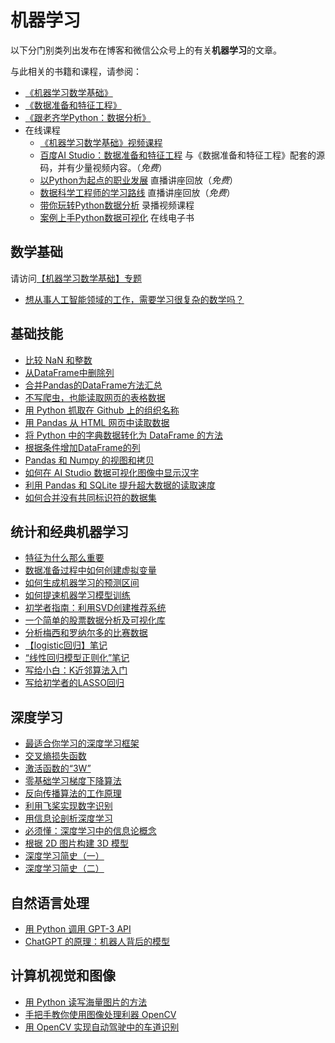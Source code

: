# 机器学习

以下分门别类列出发布在博客和微信公众号上的有关**机器学习**的文章。

与此相关的书籍和课程，请参阅：

- [《机器学习数学基础》](https://lqlab.readthedocs.io/en/latest/math4ML/index.html)
- [《数据准备和特征工程》](/books/feature/feature.md)
- [《跟老齐学Python：数据分析》](/books/data/data.md)
- 在线课程
  - [《机器学习数学基础》视频课程](https://ke.qq.com/course/5556479?quicklink=1#term_id=105748678)
  - [百度AI Studio：数据准备和特征工程](https://aistudio.baidu.com/aistudio/education/teacher/management/1337)  与《数据准备和特征工程》配套的源码，并有少量视频内容。（*免费*）
  - [以Python为起点的职业发展](https://live.csdn.net/room/csdngkk/oDKYYqm4)  直播讲座回放（*免费*）
  - [数据科学工程师的学习路线](https://live.csdn.net/room/companyzh/nUviQSqF)  直播讲座回放（*免费*）
  - [带你玩转Python数据分析](https://edu.csdn.net/course/detail/27814)  录播视频课程
  - [案例上手Python数据可视化](https://gitbook.cn/gitchat/column/5c6cd09e7fa9074fde9c8909)  在线电子书
  

## 数学基础

请访问[【机器学习数学基础】专题](/math4ML/index.rst)

- [想从事人工智能领域的工作，需要学习很复杂的数学吗？](https://mp.weixin.qq.com/s/mlHm4zIKeHeN60itSD9qWQ)

## 基础技能

- [比较 NaN 和整数](https://qiwsir.github.io/2020/07/15/nan-vs-2/)
- [从DataFrame中删除列](https://qiwsir.github.io/2021/03/10/remove-column-from-dataframe/)
- [合并Pandas的DataFrame方法汇总](https://qiwsir.github.io/2021/03/02/merge-dataframes/)
- [不写爬虫，也能读取网页的表格数据](https://qiwsir.github.io/2020/09/17/pandas-readhtml/)
- [用 Python 抓取在 Github 上的组织名称](https://qiwsir.github.io/2020/04/24/scrape-github-org/)
- [用 Pandas 从 HTML 网页中读取数据](https://qiwsir.github.io/2020/04/01/ml-pandas-read-html/)
- [将 Python 中的字典数据转化为 DataFrame 的方法](https://qiwsir.github.io/2020/08/17/convert-dictionary-to-dataframe/)
- [根据条件增加DataFrame的列](https://qiwsir.github.io/2020/08/14/add-column-pandas/)
- [Pandas 和 Numpy 的视图和拷贝](https://qiwsir.github.io/2020/06/29/copy-and-view-in-numpy/)
- [如何在 AI Studio 数据可视化图像中显示汉字](https://qiwsir.github.io/2020/04/12/baidu-aistudio-chinese/)
- [利用 Pandas 和 SQLite 提升超大数据的读取速度](https://qiwsir.github.io/2020/03/31/pandas-huge-data/)
- [如何合并没有共同标识符的数据集](https://qiwsir.github.io/2020/03/13/fuzzymatcher-and-record-linkage/)

## 统计和经典机器学习

- [特征为什么那么重要](https://qiwsir.github.io/2020/01/30/特征为什么重要/)
- [数据准备过程中如何创建虚拟变量](https://qiwsir.github.io/2020/01/14/%E5%88%9B%E5%BB%BA%E8%99%9A%E6%8B%9F%E5%8F%98%E9%87%8F/)
- [如何生成机器学习的预测区间](https://qiwsir.github.io/2020/01/09/%E5%A6%82%E4%BD%95%E7%94%9F%E6%88%90%E6%9C%BA%E5%99%A8%E5%AD%A6%E4%B9%A0%E7%9A%84%E9%A2%84%E6%B5%8B%E5%8C%BA%E9%97%B4/)
- [如何提速机器学习模型训练](https://qiwsir.github.io/2021/02/16/speed-up-sklearn/)
- [初学者指南：利用SVD创建推荐系统](https://qiwsir.github.io/2020/08/26/svd-recommond-sys/)
- [一个简单的股票数据分析及可视化库](https://qiwsir.github.io/2020/06/24/stock-analysis/)
- [分析梅西和罗纳尔多的比赛数据](https://qiwsir.github.io/2020/06/18/football-data-analysis/)
- [【logistic回归】笔记](https://qiwsir.github.io/2020/04/28/logistic-notebook/)
- [“线性回归模型正则化”笔记](https://qiwsir.github.io/2020/04/18/regression-regular-notebook/)
- [写给小白：K近邻算法入门](https://qiwsir.github.io/2020/03/30/ml-knn/)
- [写给初学者的LASSO回归](https://qiwsir.github.io/2020/03/20/lasso-regression/)

## 深度学习

- [最适合你学习的深度学习框架](https://qiwsir.github.io/2020/01/20/深度学习框架/)
- [交叉熵损失函数](https://qiwsir.github.io/2021/02/13/cross-entropy/)
- [激活函数的“3W”](https://qiwsir.github.io/2020/09/22/activative-function/)
- [零基础学习梯度下降算法](https://qiwsir.github.io/2020/08/20/grad-down/)
- [反向传播算法的工作原理](https://qiwsir.github.io/2020/09/25/neuro-network-bp/)
- [利用飞桨实现数字识别](https://qiwsir.github.io/2020/01/11/%E5%88%A9%E7%94%A8%E9%A3%9E%E6%A1%A8%E5%AE%9E%E7%8E%B0%E6%95%B0%E5%AD%97%E8%AF%86%E5%88%AB/)
- [用信息论剖析深度学习](https://qiwsir.github.io/2020/04/10/dl-information-theroy/)
- [必须懂：深度学习中的信息论概念](https://qiwsir.github.io/2020/04/03/ml-information-theory/)
- [根据 2D 图片构建 3D 模型](https://mp.weixin.qq.com/s/odzcMLmMw3VmF5zr9oaIjA)
- [深度学习简史（一）](https://mp.weixin.qq.com/s?__biz=MzA3ODE4NzExOA==&mid=2657734220&idx=1&sn=c772f793b70cc37dde0dc65369f50a51&chksm=84dbf14db3ac785b4cd3b767207a2a4ee36b22cc8d2b8d5b4bcfa412ba912e15ccdbdd33be5e&token=80669193&lang=zh_CN#rd)
- [深度学习简史（二）](https://mp.weixin.qq.com/s?__biz=MzA3ODE4NzExOA==&mid=2657734229&idx=1&sn=27957509cd08990b92d8330b169ff21f&chksm=84dbf154b3ac78421311ee9294ce071fb9f1a87f950fe207a678d954eff1f8b22e4ae3255ffe&token=80669193&lang=zh_CN#rd)


## 自然语言处理

- [用 Python 调用 GPT-3 API](https://mp.weixin.qq.com/s/scunfoSwpdMTeGe5pPUh2Q)
- [ChatGPT 的原理：机器人背后的模型](https://mp.weixin.qq.com/s/n8pROl5Bht0F0IZaK-qfdA)

## 计算机视觉和图像

- [用 Python 读写海量图片的方法](https://qiwsir.github.io/2020/01/22/读写图片/)
- [手把手教你使用图像处理利器 OpenCV](https://qiwsir.github.io/2020/03/22/learn-opencv/)
- [用 OpenCV 实现自动驾驶中的车道识别](https://mp.weixin.qq.com/s/AXs36AOAkkeC45EL9tfWOA)



